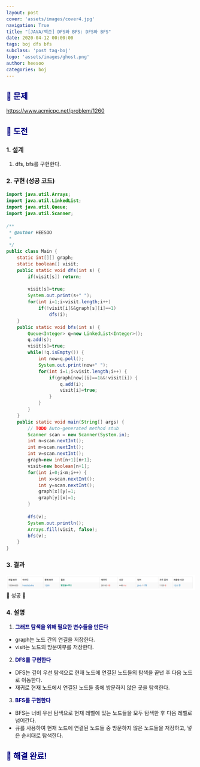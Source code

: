```yaml
---
layout: post
cover: 'assets/images/cover4.jpg'
navigation: True
title: "[JAVA/백준] DFS와 BFS: DFS와 BFS"
date: 2020-04-12 00:00:00
tags: boj dfs bfs
subclass: 'post tag-boj'
logo: 'assets/images/ghost.png'
author: heesoo
categories: boj
---
```

## <span style="color:navy">👀 문제</span>
<https://www.acmicpc.net/problem/1260>

## <span style="color:navy">👊 도전</span>

### 1. 설계
1. dfs, bfs를 구현한다.

### 2. 구현 (성공 코드)
```java
import java.util.Arrays;
import java.util.LinkedList;
import java.util.Queue;
import java.util.Scanner;

/**
 * @author HEESOO
 *
 */
public class Main {
	static int[][] graph;
	static boolean[] visit;
	public static void dfs(int s) {
		if(visit[s]) return;
		
		visit[s]=true;
		System.out.print(s+" ");
		for(int i=1;i<visit.length;i++)
			if(!visit[i]&&graph[s][i]==1)
				dfs(i);
	}
	public static void bfs(int s) {
		Queue<Integer> q=new LinkedList<Integer>();
		q.add(s);
		visit[s]=true;
		while(!q.isEmpty()) {
			int now=q.poll();
			System.out.print(now+" ");
			for(int i=1;i<visit.length;i++) {
				if(graph[now][i]==1&&!visit[i]) {
					q.add(i);
					visit[i]=true;
				}
			}
		}
	}
	public static void main(String[] args) {
		// TODO Auto-generated method stub
		Scanner scan = new Scanner(System.in);
		int n=scan.nextInt();
		int m=scan.nextInt();
		int v=scan.nextInt();
		graph=new int[n+1][n+1];
		visit=new boolean[n+1];
		for(int i=0;i<m;i++) {
			int x=scan.nextInt();
			int y=scan.nextInt();
			graph[x][y]=1;
			graph[y][x]=1;
		}
		
		dfs(v);
		System.out.println();
		Arrays.fill(visit, false);
		bfs(v);
	}
}

 ```

### 3. 결과
![실행결과](./assets/images/200412_1.PNG)
🤟 성공 🤟 

### 4. 설명
1. **<span style="color:navy">그래프 탐색을 위해 필요한 변수들을 만든다</span>**
- graph는 노드 간의 연결을 저장한다.
- visit는 노드의 방문여부를 저장한다.
2. **<span style="color:navy">DFS를 구현한다</span>**
- DFS는 깊이 우선 탐색으로 현재 노드에 연결된 노드들의 탐색을 끝낸 후 다음 노드로 이동한다.
- 재귀로 현재 노드에서 연결된 노드들 중에 방문하지 않은 곳을 탐색한다.
3. **<span style="color:navy">BFS를 구현한다</span>**
- BFS는 너비 우선 탐색으로 현재 레벨에 있는 노드들을 모두 탐색한 후 다음 레벨로 넘어간다.
- 큐를 사용하여 현재 노드에 연결된 노드들 중 방문하지 않은 노드들을 저장하고, 넣은 순서대로 탐색한다.

## <span style="color:navy">👏 해결 완료!</span>

